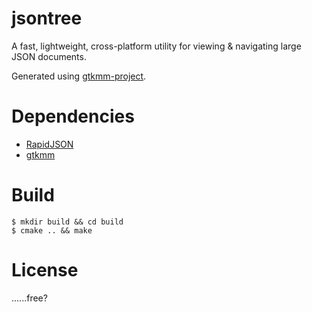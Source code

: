 # jsontree
A fast, lightweight, cross-platform utility for viewing & navigating large JSON documents.

Generated using [gtkmm-project](https://github.com/tr0yspradling/gtkmm-project.git).

# Dependencies
- [RapidJSON](https://rapidjson.org/)  
- [gtkmm](https://www.gtkmm.org/)  

# Build
```
$ mkdir build && cd build
$ cmake .. && make
```

# License
......free?